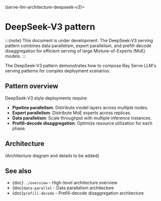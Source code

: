(serve-llm-architecture-deepseek-v3)=
# DeepSeek-V3 pattern

:::{note}
This document is under development. The DeepSeek-V3 serving pattern combines data parallelism, expert parallelism, and prefill-decode disaggregation for efficient serving of large Mixture-of-Experts (MoE) models.
:::

The DeepSeek-V3 pattern demonstrates how to compose Ray Serve LLM's serving patterns for complex deployment scenarios.

## Pattern overview

DeepSeek-V3 style deployments require:
- **Pipeline parallelism**: Distribute model layers across multiple nodes.
- **Expert parallelism**: Distribute MoE experts across replicas.
- **Data parallelism**: Scale throughput with multiple inference instances.
- **Prefill-decode disaggregation**: Optimize resource utilization for each phase.

## Architecture

(Architecture diagram and details to be added)

## See also

- {doc}`../overview` - High-level architecture overview
- {doc}`data-parallel` - Data parallelism architecture
- {doc}`prefill-decode` - Prefill-decode disaggregation architecture

